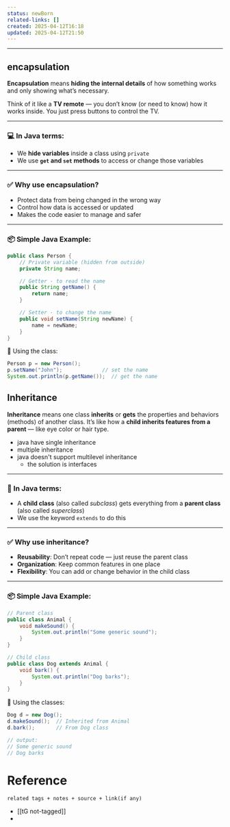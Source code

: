 ```yaml
---
status: newBorn
related-links: []
created: 2025-04-12T16:18
updated: 2025-04-12T21:50
---
```

---

## encapsulation

**Encapsulation** means **hiding the internal details** of how something works and only showing what’s necessary.

Think of it like a **TV remote** — you don’t know (or need to know) how it works inside. You just press buttons to control the TV.

---

### 💻 In Java terms:

- We **hide variables** inside a class using `private`
- We use **`get` and `set` methods** to access or change those variables

---

### ✅ Why use encapsulation?

- Protect data from being changed in the wrong way
- Control how data is accessed or updated
- Makes the code easier to manage and safer

---

### 📦 Simple Java Example:

```java
public class Person {
    // Private variable (hidden from outside)
    private String name;

    // Getter - to read the name
    public String getName() {
        return name;
    }

    // Setter - to change the name
    public void setName(String newName) {
        name = newName;
    }
}
```

🧪 Using the class:
```java
Person p = new Person();
p.setName("John");             // set the name
System.out.println(p.getName());  // get the name
```



## Inheritance

**Inheritance** means one class **inherits** or **gets** the properties and behaviors (methods) of another class.
It’s like how a **child inherits features from a parent** — like eye color or hair type.

- java have single inheritance
- multiple inheritance
- java doesn't support multilevel inheritance
	- the solution is interfaces


---

### 🧱 In Java terms:

- A **child class** (also called _subclass_) gets everything from a **parent class** (also called _superclass_)
- We use the keyword `extends` to do this

---

### ✅ Why use inheritance?

- **Reusability**: Don’t repeat code — just reuse the parent class
- **Organization**: Keep common features in one place
- **Flexibility**: You can add or change behavior in the child class
    

---

### 📦 Simple Java Example:

```java
// Parent class
public class Animal {
    void makeSound() {
        System.out.println("Some generic sound");
    }
}

// Child class
public class Dog extends Animal {
    void bark() {
        System.out.println("Dog barks");
    }
}
```

🧪 Using the classes:
```java
Dog d = new Dog();
d.makeSound();  // Inherited from Animal
d.bark();       // From Dog class

// output:
// Some generic sound
// Dog barks
```

# Reference
`related tags + notes + source + link(if any)`
 
- [[tG not-tagged]]
- 